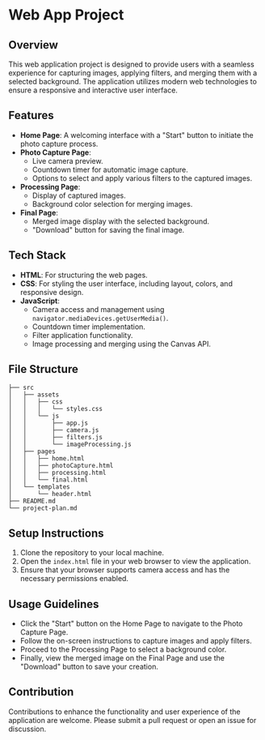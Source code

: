 # Web App Project

## Overview
This web application project is designed to provide users with a seamless experience for capturing images, applying filters, and merging them with a selected background. The application utilizes modern web technologies to ensure a responsive and interactive user interface.

## Features
- **Home Page**: A welcoming interface with a "Start" button to initiate the photo capture process.
- **Photo Capture Page**: 
  - Live camera preview.
  - Countdown timer for automatic image capture.
  - Options to select and apply various filters to the captured images.
- **Processing Page**: 
  - Display of captured images.
  - Background color selection for merging images.
- **Final Page**: 
  - Merged image display with the selected background.
  - "Download" button for saving the final image.

## Tech Stack
- **HTML**: For structuring the web pages.
- **CSS**: For styling the user interface, including layout, colors, and responsive design.
- **JavaScript**: 
  - Camera access and management using `navigator.mediaDevices.getUserMedia()`.
  - Countdown timer implementation.
  - Filter application functionality.
  - Image processing and merging using the Canvas API.

## File Structure
```
├── src
│   ├── assets
│   │   ├── css
│   │   │   └── styles.css
│   │   └── js
│   │       ├── app.js
│   │       ├── camera.js
│   │       ├── filters.js
│   │       └── imageProcessing.js
│   ├── pages
│   │   ├── home.html
│   │   ├── photoCapture.html
│   │   ├── processing.html
│   │   └── final.html
│   └── templates
│       └── header.html
├── README.md
└── project-plan.md
```

## Setup Instructions
1. Clone the repository to your local machine.
2. Open the `index.html` file in your web browser to view the application.
3. Ensure that your browser supports camera access and has the necessary permissions enabled.

## Usage Guidelines
- Click the "Start" button on the Home Page to navigate to the Photo Capture Page.
- Follow the on-screen instructions to capture images and apply filters.
- Proceed to the Processing Page to select a background color.
- Finally, view the merged image on the Final Page and use the "Download" button to save your creation.

## Contribution
Contributions to enhance the functionality and user experience of the application are welcome. Please submit a pull request or open an issue for discussion.
